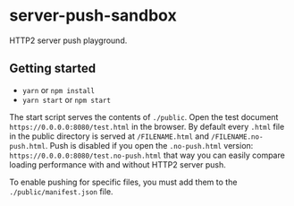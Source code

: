 # server-push-sandbox
HTTP2 server push playground.

## Getting started
- `yarn` or `npm install`
- `yarn start` or `npm start`

The start script serves the contents of `./public`. Open the test document `https://0.0.0.0:8080/test.html` in the browser. By default every `.html` file in the public directory is served at `/FILENAME.html` and `/FILENAME.no-push.html`. Push is disabled if you open the `.no-push.html` version: `https://0.0.0.0:8080/test.no-push.html` that way you can easily compare loading performance with and without HTTP2 server push.

To enable pushing for specific files, you must add them to the `./public/manifest.json` file.
